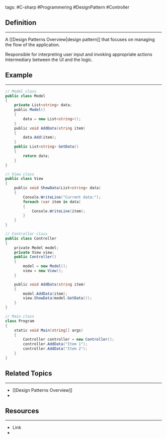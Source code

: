 tags: #C-sharp #Programmering #DesignPattern #Controller

## Definition 
---
A [[Design Patterns Overview|design pattern]] that focuses on managing the flow of the application.

Responsible for interpreting user input and invoking appropriate actions
Intermediary between the UI and the logic.


## Example
---
```csharp
// Model class
public class Model
{
    private List<string> data;
    public Model()
    {
        data = new List<string>();
    }
    public void AddData(string item)
    {
        data.Add(item);
    }
    public List<string> GetData()
    {
        return data;
    }
}
````

```csharp
// View class
public class View
{
    public void ShowData(List<string> data)
    {
        Console.WriteLine("Current data:");
        foreach (var item in data)
        {
            Console.WriteLine(item);
        }
    }
}

// Controller class
public class Controller
{
    private Model model;
    private View view;
    public Controller()
    {
        model = new Model();
        view = new View();
    }

    public void AddData(string item)
    {
        model.AddData(item);
        view.ShowData(model.GetData());
    }
}
```

```csharp
// Main class
class Program
{
    static void Main(string[] args)
    {
        Controller controller = new Controller();
        controller.AddData("Item 1");
        controller.AddData("Item 2");
    }
}
```

## Related Topics
---
- [[Design Patterns Overview]]
- 

## Resources
---
- Link
- 